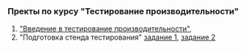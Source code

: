 ### Пректы по курсу "Тестирование производительности"

1. ["Введение в тестирование производительности"](https://docs.google.com/document/d/1Y-wgklpVuAnPighTh1BV20KbCcP6f8fl7MT-fXMYeHA/edit#heading=h.b6uds7qor4p),
2. "Подготовка стенда тестирования" [задание 1](https://github.com/ValeryiaTureika/1.2.1load), [задание 2](https://github.com/ValeryiaTureika/1.2.2load)
